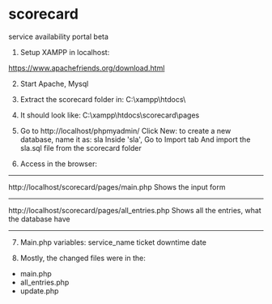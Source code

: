 # scorecard
service availability portal beta
1. Setup XAMPP in localhost: 

https://www.apachefriends.org/download.html

2. Start Apache, Mysql

3. Extract the scorecard folder in: 
C:\xampp\htdocs\

4. It should look like: C:\xampp\htdocs\scorecard\pages

5. Go to http://localhost/phpmyadmin/
Click New: 
to create a new database, name it as: sla
Inside 'sla', Go to Import tab
And import the sla.sql file from the scorecard folder

6. Access in the browser: 
******************************************************
http://localhost/scorecard/pages/main.php
Shows the input form
******************************************************
http://localhost/scorecard/pages/all_entries.php
Shows all the entries, what the database have
******************************************************

7. Main.php variables:
service_name
ticket
downtime
date

8. Mostly, the changed files were in the:
- main.php
- all_entries.php
- update.php
